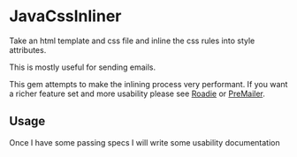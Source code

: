 # JavaCssInliner

Take an html template and css file and inline the css rules into style attributes.

This is mostly useful for sending emails.

This gem attempts to make the inlining process very performant. If you want a richer feature set and more usability please see [Roadie](https://github.com/Mange/roadie) or [PreMailer](http://premailer.dialect.ca/).

## Usage

Once I have some passing specs I will write some usability documentation

